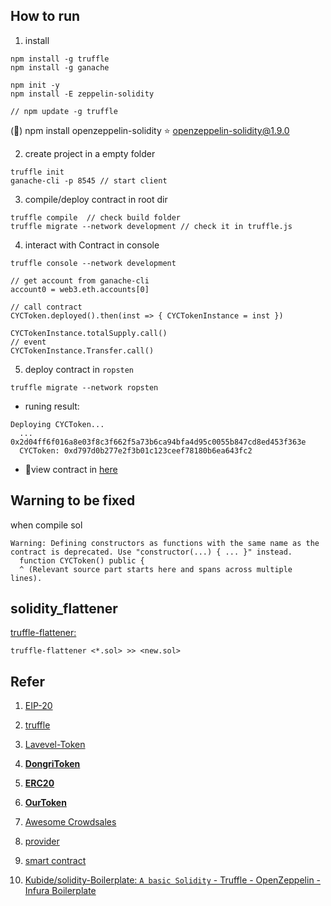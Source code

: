 

## How to run
1. install 
```
npm install -g truffle
npm install -g ganache

npm init -y
npm install -E zeppelin-solidity

// npm update -g truffle
```
(&#x1F34E;) npm install  openzeppelin-solidity
:star: openzeppelin-solidity@1.9.0

2. create project in a empty folder
```
truffle init
ganache-cli -p 8545 // start client
```

3. compile/deploy contract in root dir
```
truffle compile  // check build folder
truffle migrate --network development // check it in truffle.js
```

4. interact with Contract in console

```
truffle console --network development

// get account from ganache-cli
account0 = web3.eth.accounts[0]

// call contract
CYCToken.deployed().then(inst => { CYCTokenInstance = inst })

CYCTokenInstance.totalSupply.call()
// event
CYCTokenInstance.Transfer.call()
```

5. deploy contract in `ropsten`

```
truffle migrate --network ropsten
```

* runing result:
```
Deploying CYCToken...
  ... 0x2d04ff6f016a8e03f8c3f662f5a73b6ca94bfa4d95c0055b847cd8ed453f363e
  CYCToken: 0xd797d0b277e2f3b01c123ceef78180b6ea643fc2
``` 

* :tada:view contract in [here](https://ropsten.etherscan.io/token/0xd797d0b277e2f3b01c123ceef78180b6ea643fc2)

## Warning to be fixed
when compile sol
```
Warning: Defining constructors as functions with the same name as the contract is deprecated. Use "constructor(...) { ... }" instead.
  function CYCToken() public {
  ^ (Relevant source part starts here and spans across multiple lines).
```

## solidity_flattener 

[truffle-flattener:](https://github.com/alcuadrado/truffle-flattener)
```
truffle-flattener <*.sol> >> <new.sol>
```

## Refer
1. [EIP-20](https://github.com/ethereum/EIPs/blob/master/EIPS/eip-20.md)
2. [truffle](http://www.cocoachina.com/blockchain/20180314/22592.html)
3. [Lavevel-Token](https://github.com/halls7588/ERC20-Token-and-ICO-Contract/blob/master/Lavevel-Token.sol)
4. [**DongriToken**](https://github.com/dongri/DongriToken)
5. [**ERC20**](https://github.com/OpenZeppelin/zeppelin-solidity/tree/master/contracts/token/ERC20)
6. [**OurToken**](https://github.com/Kubide/solidity-Boilerplate/blob/master/contracts/OurToken.sol)

7. [Awesome Crowdsales](https://github.com/rstormsf/awesome-crowdsales)
8. [provider](https://www.npmjs.com/package/truffle-wallet-provider)
9. [smart contract](https://www.jianshu.com/c/4d3800411cfa)

10. [Kubide/solidity-Boilerplate: `A basic Solidity` - Truffle - OpenZeppelin - Infura Boilerplate](https://github.com/Kubide/solidity-Boilerplate)